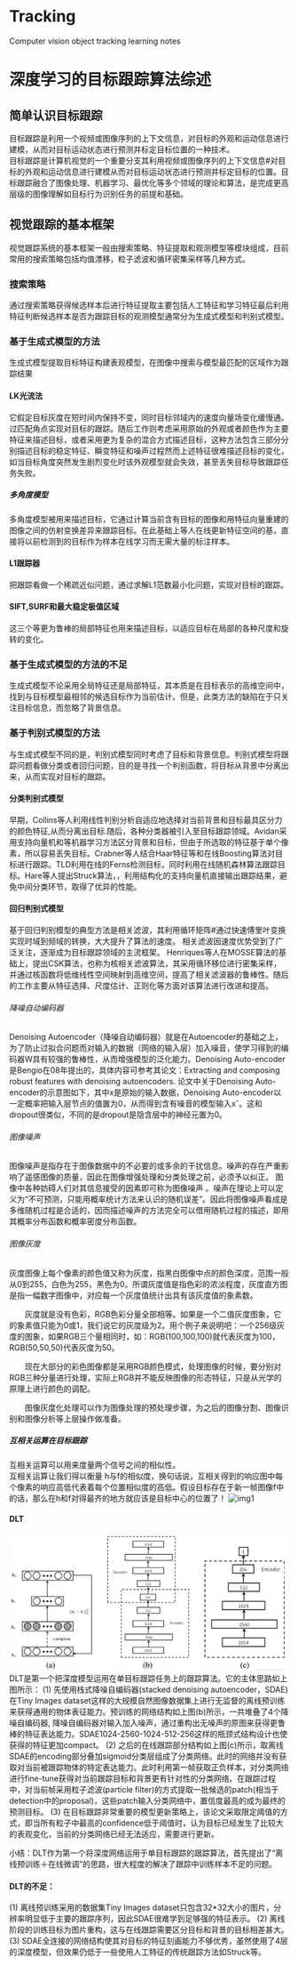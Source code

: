 # Tracking
Computer vision object tracking learning notes
# 深度学习的目标跟踪算法综述
## 简单认识目标跟踪
  目标跟踪是利用一个视频或图像序列的上下文信息，对目标的外观和运动信息进行建模，从而对目标运动状态进行预测并标定目标位置的一种技术。  
  目标跟踪是计算机视觉的一个重要分支其利用视频或图像序列的上下文信息#对目标的外观和运动信息进行建模从而对目标运动状态进行预测并标定目标的位置。目标跟踪融合了图像处理、机器学习、最优化等多个领域的理论和算法，是完成更高层级的图像理解如目标行为识别任务的前提和基础。  
## 视觉跟踪的基本框架
  视觉跟踪系统的基本框架一般由搜索策略、特征提取和观测模型等模块组成，目前常用的搜索策略包括均值漂移，粒子滤波和循环密集采样等几种方式。
### 搜索策略
  通过搜索策略获得候选样本后进行特征提取主要包括人工特征和学习特征最后利用特征判断候选样本是否为跟踪目标的观测模型通常分为生成式模型和判别式模型。
### 基于生成式模型的方法
  生成式模型提取目标特征构建表观模型，在图像中搜索与模型最匹配的区域作为跟踪结果
#### LK光流法
它假定目标灰度在短时间内保持不变，同时目标邻域内的速度向量场变化缓慢通。过匹配角点实现对目标的跟踪。随后工作则考虑采用原始的外观或者颜色作为主要特征来描述目标，或者采用更为复杂的混合方式描述目标，这种方法包含三部分分别描述目标的稳定特征、瞬变特征和噪声过程然而上述特征很难描述目标的变化，如当目标角度突然发生剧烈变化时该外观模型就会失效，甚至丢失目标导致跟踪任务失败。
##### 多角度模型
多角度模型被用来描述目标，它通过计算当前含有目标的图像和用特征向量重建的图像之间的仿射变换差异来跟踪目标。在此基础上等人在线更新特征空间的基，直接将以前检测到的目标作为样本在线学习而无需大量的标注样本。
#### L1跟踪器
把跟踪看做一个稀疏近似问题，通过求解L1范数最小化问题，实现对目标的跟踪。
#### SIFT,SURF和最大稳定极值区域
这三个等更为鲁棒的局部特征也用来描述目标，以适应目标在局部的各种尺度和旋转的变化。
### 基于生成式模型的方法的不足
生成式模型不论采用全局特征还是局部特征，其本质是在目标表示的高维空间中，找到与目标模型最相邻的候选目标作为当前估计。但是，此类方法的缺陷在于只关注目标信息，而忽略了背景信息。
### 基于判别式模型的方法
与生成式模型不同的是，判别式模型同时考虑了目标和背景信息。判别式模型将跟踪问题看做分类或者回归问题，目的是寻找一个判别函数，将目标从背景中分离出来，从而实现对目标的跟踪。
#### 分类判别式模型
早期，Collins等人利用线性判别分析自适应地选择对当前背景和目标最具区分力的颜色特征,从而分离出目标.随后，各种分类器被引入至目标跟踪领域。Avidan采用支持向量机和等机器学习方法区分背景和目标，但由于所选取的特征基于单个像素，所以容易丢失目标。Crabner等人结合Haar特征等和在线Boosting算法对目标进行跟踪。TLD利用在线的Ferns检测目标，同时利用在线随机森林算法跟踪目标。Hare等人提出Struck算法，，利用结构化的支持向量机直接输出跟踪结果，避免中间分类环节，取得了优异的性能。
#### 回归判别式模型
基于回归判别模型的典型方法是相关滤波，其利用循环矩阵#通过快速傅里叶变换实现时域到频域的转换，大大提升了算法的速度。 相关滤波因速度优势受到了广泛关注，逐渐成为目标跟踪领域的主流框架。
Henriques等人在MOSSE算法的基础上，提出CSK算法，也称为核相关滤波算法，其采用循环移位进行密集采样，并通过核函数将低维线性空间映射到高维空间，提高了相关滤波器的鲁棒性。随后的工作主要从特征选择、尺度估计、正则化等方面对该算法进行改进和提高。
###### 降噪自动编码器
Denoising Autoencoder（降噪自动编码器）就是在Autoencoder的基础之上，为了防止过拟合问题而对输入的数据（网络的输入层）加入噪音，使学习得到的编码器W具有较强的鲁棒性，从而增强模型的泛化能力。Denoising Auto-encoder是Bengio在08年提出的，具体内容可参考其论文：Extracting and composing robust features with denoising autoencoders.
论文中关于Denoising Auto-encoder的示意图如下，其中x是原始的输入数据，Denoising Auto-encoder以一定概率把输入层节点的值置为0，从而得到含有噪音的模型输入xˆ。这和dropout很类似，不同的是dropout是隐含层中的神经元置为0。
###### 图像噪声
图像噪声是指存在于图像数据中的不必要的或多余的干扰信息。噪声的存在严重影响了遥感图像的质量，因此在图像增强处理和分类处理之前，必须予以纠正。   图像中各种妨碍人们对其信息接受的因素即可称为图像噪声 。噪声在理论上可以定义为“不可预测，只能用概率统计方法来认识的随机误差”。因此将图像噪声看成是多维随机过程是合适的，因而描述噪声的方法完全可以借用随机过程的描述，即用其概率分布函数和概率密度分布函数。
###### 图像灰度
灰度图像上每个像素的颜色值又称为灰度，指黑白图像中点的颜色深度，范围一般从0到255，白色为255，黑色为0。所谓灰度值是指色彩的浓淡程度，灰度直方图是指一幅数字图像中，对应每一个灰度值统计出具有该灰度值的象素数。

　　灰度就是没有色彩，RGB色彩分量全部相等。如果是一个二值灰度图象，它的象素值只能为0或1，我们说它的灰度级为2。用个例子来说明吧：一个256级灰度的图象，如果RGB三个量相同时，如：RGB(100,100,100)就代表灰度为100，RGB(50,50,50)代表灰度为50。

　　现在大部分的彩色图像都是采用RGB颜色模式，处理图像的时候，要分别对RGB三种分量进行处理，实际上RGB并不能反映图像的形态特征，只是从光学的原理上进行颜色的调配。

　　图像灰度化处理可以作为图像处理的预处理步骤，为之后的图像分割、图像识别和图像分析等上层操作做准备。
##### 互相关运算在目标跟踪
互相关运算可以用来度量两个信号之间的相似性。  
互相关运算让我们得以衡量 h与f的相似度，换句话说，互相关得到的响应图中每个像素的响应高低代表着每个位置相似度的高低。假设目标存在于新一帧图像f中的话，那么在h和f对得最齐的地方就应该是目标中心的位置了！
![img1]()
#### DLT
![img](https://github.com/ChenJian-Jia/Tracking/blob/main/DLT.png)  
DLT是第一个把深度模型运用在单目标跟踪任务上的跟踪算法。它的主体思路如上图所示：
(1) 先使用栈式降噪自编码器(stacked denoising autoencoder，SDAE)在Tiny Images dataset这样的大规模自然图像数据集上进行无监督的离线预训练来获得通用的物体表征能力。预训练的网络结构如上图(b)所示，一共堆叠了4个降噪自编码器, 降噪自编码器对输入加入噪声，通过重构出无噪声的原图来获得更鲁棒的特征表达能力。SDAE1024-2560-1024-512-256这样的瓶颈式结构设计也使获得的特征更加compact。
(2) 之后的在线跟踪部分结构如上图(c)所示，取离线SDAE的encoding部分叠加sigmoid分类层组成了分类网络。此时的网络并没有获取对当前被跟踪物体的特定表达能力。此时利用第一帧获取正负样本，对分类网络进行fine-tune获得对当前跟踪目标和背景更有针对性的分类网络。在跟踪过程中，对当前帧采用粒子滤波(particle filter)的方式提取一批候选的patch(相当于detection中的proposal)，这些patch输入分类网络中，置信度最高的成为最终的预测目标。
(3) 在目标跟踪非常重要的模型更新策略上，该论文采取限定阈值的方式，即当所有粒子中最高的confidence低于阈值时，认为目标已经发生了比较大的表观变化，当前的分类网络已经无法适应，需要进行更新。

小结：DLT作为第一个将深度网络运用于单目标跟踪的跟踪算法，首先提出了“离线预训练＋在线微调”的思路，很大程度的解决了跟踪中训练样本不足的问题。

#### DLT的不足：
(1) 离线预训练采用的数据集Tiny Images dataset只包含32*32大小的图片，分辨率明显低于主要的跟踪序列，因此SDAE很难学到足够强的特征表示。
(2) 离线阶段的训练目标为图片重构，这与在线跟踪需要区分目标和背景的目标相差甚大。
(3) SDAE全连接的网络结构使其对目标的特征刻画能力不够优秀，虽然使用了4层的深度模型，但效果仍低于一些使用人工特征的传统跟踪方法如Struck等。
